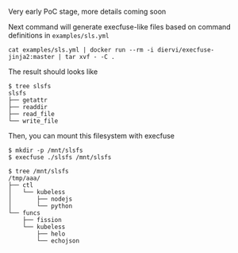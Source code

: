 Very early PoC stage, more details coming soon 

Next command will generate execfuse-like files based on command definitions in `examples/sls.yml`
```
cat examples/sls.yml | docker run --rm -i diervi/execfuse-jinja2:master | tar xvf - -C .
```

The result should looks like
```
$ tree slsfs
slsfs
├── getattr
├── readdir
├── read_file
└── write_file
```

Then, you can mount this filesystem with execfuse

```
$ mkdir -p /mnt/slsfs
$ execfuse ./slsfs /mnt/slsfs

$ tree /mnt/slsfs
/tmp/aaa/
├── ctl
│   └── kubeless
│       ├── nodejs
│       └── python
└── funcs
    ├── fission
    └── kubeless
        ├── helo
        └── echojson
```



```
